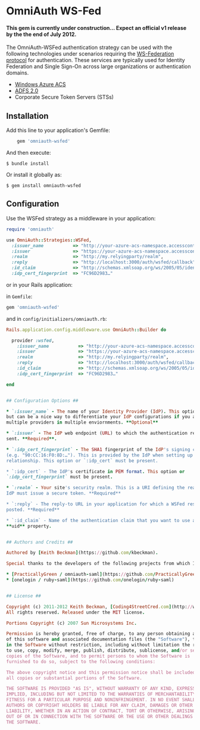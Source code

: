# OmniAuth WS-Fed #

#### This gem is currently under construction... Expect an official v1 release by the the end of July 2012. ####

The OmniAuth-WSFed authentication strategy can be used with the following technologies
under scenarios requiring the [WS-Federation protocol](﻿http://msdn.microsoft.com/en-us/library/bb498017.aspx)
for authentication. These services are typically used for Identity Federation and Single
Sign-On across large organizations or authentication domains.

* [Windows Azure ACS](http://msdn.microsoft.com/en-us/library/windowsazure/gg429786.aspx)
* [ADFS 2.0](http://msdn.microsoft.com/en-us/magazine/ee335705.aspx)
* Corporate Secure Token Servers (STSs)


## Installation ##

Add this line to your application's Gemfile:
```ruby
    gem 'omniauth-wsfed'
```

And then execute:

    $ bundle install

Or install it globally as:

    $ gem install omniauth-wsfed


## Configuration ##

Use the WSFed strategy as a middleware in your application:

```ruby
require 'omniauth'

use OmniAuth::Strategies::WSFed,
  :issuer_name           => "http://your-azure-acs-namespace.accesscontrol.windows.net",
  :issuer                => "https://your-azure-acs-namespace.accesscontrol.windows.net/v2/wsfederation",
  :realm                 => "http://my.relyingparty/realm",
  :reply                 => "http://localhost:3000/auth/wsfed/callback",
  :id_claim              => "http://schemas.xmlsoap.org/ws/2005/05/identity/claims/name",
  :idp_cert_fingerprint  => "FC96D2983…"
```

or in your Rails application:

in `Gemfile`:

```ruby
gem 'omniauth-wsfed'
```

and in `config/initializers/omniauth.rb`:

```ruby
Rails.application.config.middleware.use OmniAuth::Builder do

  provider :wsfed,
    :issuer_name           => "http://your-azure-acs-namespace.accesscontrol.windows.net",
    :issuer                => "https://your-azure-acs-namespace.accesscontrol.windows.net/v2/wsfederation",
    :realm                 => "http://my.relyingparty/realm",
    :reply                 => "http://localhost:3000/auth/wsfed/callback",
    :id_claim              => "http://schemas.xmlsoap.org/ws/2005/05/identity/claims/name",
    :idp_cert_fingerprint  => "FC96D2983…"

end


## Configuration Options ##

* `:issuer_name` - The name of your Identity Provider (IdP). This option is not required,
but can be a nice way to differentiate your IdP configurations if you are testing with
multiple providers in multiple enviornments. **Optional**

* `:issuer` - The IdP web endpoint (URL) to which the authentication request should be
sent. **Required**.

* `:idp_cert_fingerprint` - The SHA1 fingerprint of the IdP's signing certificate
(e.g. "90:CC:16:F0:8D:…"). This is provided by the IdP when setting up the trust
relationship. This option or `:idp_cert` must be present.

* `:idp_cert` - The IdP's certificate in PEM format. This option or
`:idp_cert_fingerprint` must be present.

* `:realm` - Your site's security realm. This is a URI defining the realm to which the
IdP must issue a secure token. **Required**

* `:reply` - The reply-to URL in your application for which a WSFed response should be
posted. **Required**

* `:id_claim` - Name of the authentication claim that you want to use as OmniAuth's
**uid** property.


## Authors and Credits ##

Authored by [Keith Beckman](https://github.com/kbeckman).

Special thanks to the developers of the following projects from which I borrowed from for omniauth-wsfed:

* [PracticallyGreen / omniauth-saml](https://github.com/PracticallyGreen/omniauth-saml)
* [onelogin / ruby-saml](https://github.com/onelogin/ruby-saml)


## License ##

Copyright (c) 2011-2012 Keith Beckman, [Coding4StreetCred.com](http://www.coding4streetcred.com/blog)
All rights reserved. Released under the MIT license.

Portions Copyright (c) 2007 Sun Microsystems Inc.

Permission is hereby granted, free of charge, to any person obtaining a copy
of this software and associated documentation files (the "Software"), to deal
in the Software without restriction, including without limitation the rights
to use, copy, modify, merge, publish, distribute, sublicense, and/or sell
copies of the Software, and to permit persons to whom the Software is
furnished to do so, subject to the following conditions:

The above copyright notice and this permission notice shall be included in
all copies or substantial portions of the Software.

THE SOFTWARE IS PROVIDED "AS IS", WITHOUT WARRANTY OF ANY KIND, EXPRESS OR
IMPLIED, INCLUDING BUT NOT LIMITED TO THE WARRANTIES OF MERCHANTABILITY,
FITNESS FOR A PARTICULAR PURPOSE AND NONINFRINGEMENT. IN NO EVENT SHALL THE
AUTHORS OR COPYRIGHT HOLDERS BE LIABLE FOR ANY CLAIM, DAMAGES OR OTHER
LIABILITY, WHETHER IN AN ACTION OF CONTRACT, TORT OR OTHERWISE, ARISING FROM,
OUT OF OR IN CONNECTION WITH THE SOFTWARE OR THE USE OR OTHER DEALINGS IN
THE SOFTWARE.
